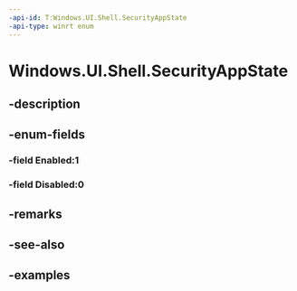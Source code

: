 ```yaml
---
-api-id: T:Windows.UI.Shell.SecurityAppState
-api-type: winrt enum
---
```


<!-- Enumeration syntax.
public enum SecurityAppState : int 
-->

# Windows.UI.Shell.SecurityAppState

## -description

## -enum-fields
### -field Enabled:1

### -field Disabled:0

## -remarks

## -see-also

## -examples

